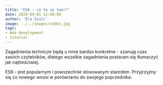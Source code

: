 ```yaml
---
title: 'ES6 - co to za twór?'
date: 2020-04-01 12:00:00
author: 'Ela Szulc'
image: ../../images/code1.jpg
tags:
- Web development
- tutorial
---
```


Zagadnienia technicze będą u mnie bardzo konkretne - szanuję czas swoich czytelników, dlatego wszelkie zagadnienia postaram się tłumaczyć jak najtreściwiej.

ES6 - jest popularnym i powszechnie stosowanym stanrdem. Przyjrzyjmy się co nowego wnosi w porównaniu do swojego poprzednika:

